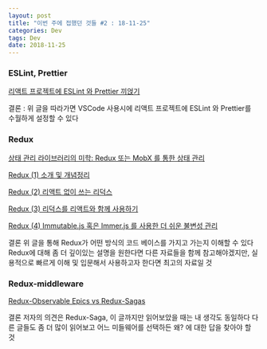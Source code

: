 ```yaml
---
layout: post
title: "이번 주에 접했던 것들 #2 : 18-11-25"
categories: Dev
tags: Dev
date: 2018-11-25
---
```


### ESLint, Prettier

[리액트 프로젝트에 ESLint 와 Prettier 끼얹기](https://velog.io/@velopert/eslint-and-prettier-in-react)

결론 : 위 글을 따라가면 VSCode 사용시에 리액트 프로젝트에 ESLint 와 Prettier를 수월하게 설정할 수 있다



### Redux

[상태 관리 라이브러리의 미학: Redux 또는 MobX 를 통한 상태 관리](https://velog.io/@velopert/redux-or-mobx)

[Redux (1) 소개 및 개념정리](https://velog.io/@velopert/Redux-1-소개-및-개념정리-zxjlta8ywt)

[Redux (2) 리액트 없이 쓰는 리덕스](https://velog.io/@velopert/Redux-2-리액트-없이-쓰는-리덕스-cijltabbd7)

[Redux (3) 리덕스를 리액트와 함께 사용하기](https://velog.io/@velopert/Redux-3-리덕스를-리액트와-함께-사용하기-nvjltahf5e)

[Redux (4) Immutable.js 혹은 Immer.js 를 사용한 더 쉬운 불변성 관리](https://velog.io/@velopert/20180908-1909-작성됨-etjltaigd1)

결론
위 글을 통해 Redux가 어떤 방식의 코드 베이스를 가지고 가는지 이해할 수 있다
Redux에 대해 좀 더 깊이있는 설명을 원한다면 다른 자료들을 함께 참고해야겠지만, 실용적으로 빠르게 이해 및 입문해서 사용하고자 한다면 최고의 자료일 것



### Redux-middleware

[Redux-Observable Epics vs Redux-Sagas](https://shift.infinite.red/redux-observable-epics-vs-redux-sagas-8e53610c0eda)

결론
저자의 의견은 Redux-Saga, 이 글까지만 읽어보았을 때는 내 생각도 동일하다
다른 글들도 좀 더 많이 읽어보고 어느 미들웨어를 선택하든 왜? 에 대한 답을 찾아야 할 것